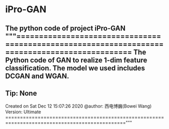 # iPro-GAN
The python code of project iPro-GAN
"""===============================================================================================
The Python code of GAN to realize 1-dim feature classification. The model we used includes DCGAN 
and WGAN.
---------------------------------------------------------------------------------------------------
Tip: None
---------------------------------------------------------------------------------------------------
Created on Sat Dec 12 15:07:26 2020
@author: 西电博巍(Bowei Wang)
Version: Ultimate
==============================================================================================="""
